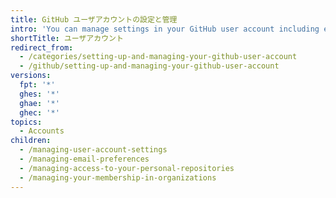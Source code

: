 ```yaml
---
title: GitHub ユーザアカウントの設定と管理
intro: 'You can manage settings in your GitHub user account including email preferences, collaborator access for personal repositories, and organization memberships.'
shortTitle: ユーザアカウント
redirect_from:
  - /categories/setting-up-and-managing-your-github-user-account
  - /github/setting-up-and-managing-your-github-user-account
versions:
  fpt: '*'
  ghes: '*'
  ghae: '*'
  ghec: '*'
topics:
  - Accounts
children:
  - /managing-user-account-settings
  - /managing-email-preferences
  - /managing-access-to-your-personal-repositories
  - /managing-your-membership-in-organizations
---
```


